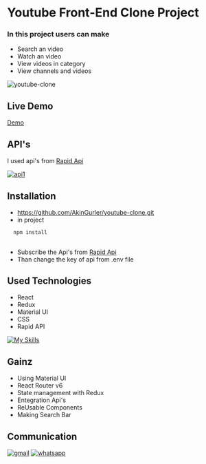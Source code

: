 
# Youtube Front-End Clone Project
### In this project users can make

* Search an video
* Watch an video
* View videos in category
* View channels and videos


![youtube-clone](https://user-images.githubusercontent.com/99674716/219394738-5907a147-2643-4649-a28f-1914ee321720.gif)

## Live Demo
[Demo](https://our-tubee.netlify.app/)

## API's
I used api's from [Rapid Api](https://rapidapi.com/)


[![api1](https://user-images.githubusercontent.com/99674716/219395390-33180137-3d45-4fec-8030-fd56066a0fcc.png)](https://rapidapi.com/ytdlfree/api/youtube-v31/)

## Installation 

* https://github.com/AkinGurler/youtube-clone.git
* in project
```bash 
  npm install 
  
```
* Subscribe the Api's from [Rapid Api](https://rapidapi.com/)
* Than change the key of api from .env file

## Used Technologies

* React
* Redux
* Material UI 
* CSS 
* Rapid API

[![My Skills](https://skills.thijs.gg/icons?i=react,redux,css,materialui&theme=light)](https://skills.thijs.gg)

## Gainz
* Using Material UI
* React Router v6 
* State management with Redux
* Entegration Api's
* ReUsable Components
* Making Search Bar 


  

## Communication

[![gmail](https://user-images.githubusercontent.com/99674716/185644867-49abb98d-3901-4011-ad5f-0b2d90bf024e.png)](mailto:akingurler.b@gmail.com)
[![whatsapp](https://user-images.githubusercontent.com/99674716/185643726-5f3fb3f2-bd11-4cd1-baf4-16cd6dae9d3b.png)](http://api.whatsapp.com/send?phone=905534600027)
